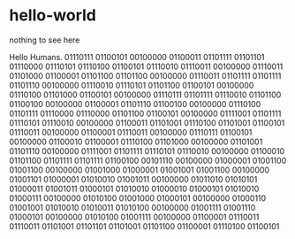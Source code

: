 # hello-world
nothing to see here


Hello Humans.
01110111 01100101 00100000 01100011 01101111 01101101 01110000 01110101 01110100 01100101 01110010 01110011 00100000 01110011 01101000 01100001 01101100 01101100 00100000 01110011 01101111 01101111 01101110 00100000 01110010 01110101 01101100 01100101 00100000 01110100 01101000 01100101 00100000 01110111 01101111 01110010 01101100 01100100 00100000 01100001 01101110 01100100 00100000 01110100 01101111 01110000 01110000 01101100 01100101 00100000 01111001 01101111 01110101 01110010 00100000 01100011 01101001 01110100 01101001 01100101 01110011 00100000 01100001 01110011 00100000 01110111 01100101 00100000 01100010 01100001 01110100 01101000 00100000 01101001 01101110 00100000 01111001 01101111 01110101 01110010 00100000 01100010 01101100 01101111 01101111 01100100 00101110 00100000 01000001 01001100 01001100 00100000 01001000 01000001 01001001 01001100 00100000 01001101 01000001 01010010 01001011 00100000 01011010 01010101 01000011 01001011 01000101 01010010 01000010 01000101 01010010 01000111 00100000 01010100 01001000 01000101 00100000 01000110 01001001 01010010 01010011 01010100 00100000 01001111 01001110 01000101 00100000 01010100 01001111 00100000 01100001 01110011 01110011 01101001 01101101 01101001 01101100 01100001 01110100 01100101
